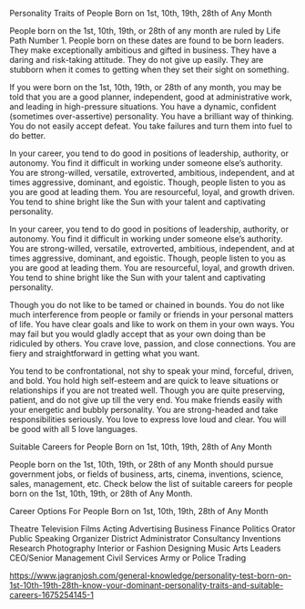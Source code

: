 Personality Traits of People Born on 1st, 10th, 19th, 28th of Any Month

People born on the 1st, 10th, 19th, or 28th of any month are ruled by
Life Path Number 1. People born on these dates are found to be born
leaders. They make exceptionally ambitious and gifted in
business. They have a daring and risk-taking attitude. They do not
give up easily. They are stubborn when it comes to getting when they
set their sight on something.

If you were born on the 1st, 10th, 19th, or 28th of any month, you may
be told that you are a good planner, independent, good at
administrative work, and leading in high-pressure situations. You have
a dynamic, confident (sometimes over-assertive) personality. You have
a brilliant way of thinking. You do not easily accept defeat. You take
failures and turn them into fuel to do better.

In your career, you tend to do good in positions of leadership,
authority, or autonomy. You find it difficult in working under someone
else’s authority. You are strong-willed, versatile, extroverted,
ambitious, independent, and at times aggressive, dominant, and
egoistic. Though, people listen to you as you are good at leading
them. You are resourceful, loyal, and growth driven. You tend to shine
bright like the Sun with your talent and captivating personality.

In your career, you tend to do good in positions of leadership,
authority, or autonomy. You find it difficult in working under someone
else’s authority. You are strong-willed, versatile, extroverted,
ambitious, independent, and at times aggressive, dominant, and
egoistic. Though, people listen to you as you are good at leading
them. You are resourceful, loyal, and growth driven. You tend to shine
bright like the Sun with your talent and captivating personality.

Though you do not like to be tamed or chained in bounds. You do not
like much interference from people or family or friends in your
personal matters of life. You have clear goals and like to work on
them in your own ways. You may fail but you would gladly accept that
as your own doing than be ridiculed by others. You crave love,
passion, and close connections. You are fiery and straightforward in
getting what you want.

You tend to be confrontational, not shy to speak your mind, forceful,
driven, and bold. You hold high self-esteem and are quick to leave
situations or relationships if you are not treated well. Though you
are quite preserving, patient, and do not give up till the very
end. You make friends easily with your energetic and bubbly
personality. You are strong-headed and take responsibilities
seriously. You love to express love loud and clear. You will be good
with all 5 love languages.

Suitable Careers for People Born on 1st, 10th, 19th, 28th of Any Month

People born on the 1st, 10th, 19th, or 28th of any Month should pursue
government jobs, or fields of business, arts, cinema, inventions,
science, sales, management, etc. Check below the list of suitable
careers for people born on the 1st, 10th, 19th, or 28th of Any Month.

Career Options For People Born on 1st, 10th, 19th, 28th of Any Month

Theatre
Television
Films
Acting
Advertising
Business
Finance
Politics
Orator
Public Speaking
Organizer
District Administrator
Consultancy
Inventions
Research
Photography
Interior or Fashion Designing
Music
Arts
Leaders
CEO/Senior Management
Civil Services
Army or Police
Trading

https://www.jagranjosh.com/general-knowledge/personality-test-born-on-1st-10th-19th-28th-know-your-dominant-personality-traits-and-suitable-careers-1675254145-1

